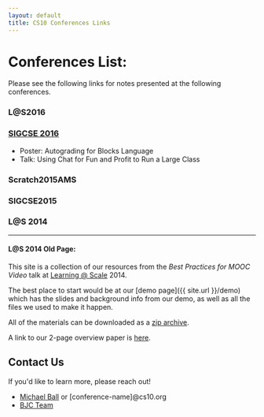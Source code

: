 ```yaml
---
layout: default
title: CS10 Conferences Links
---
```


# Conferences List:
Please see the following links for notes presented at the following conferences.

### L@S2016
### [SIGCSE 2016](sigcse-2016)
* Poster: Autograding for Blocks Language
* Talk: Using Chat for Fun and Profit to Run a Large Class
### Scratch2015AMS
### SIGCSE2015
### L@S 2014

---
#### L@S 2014 Old Page:

This site is a collection of our resources from the _Best Practices for MOOC Video_ talk at [Learning @ Scale][las] 2014.

The best place to start would be at our [demo page]({{ site.url }}/demo) which has the slides and background info from our demo, as well as all the files we used to make it happen.

All of the materials can be downloaded as a [zip archive][zip].

A link to our 2-page overview paper is [here][paper].

## Contact Us

If you'd like to learn more, please reach out!

* [Michael Ball](conferences@cs10.org) or [conference-name]@cs10.org
* [BJC Team](bjc@bspace.berkeley.edu)

<!-- Links -->
[las]: http://learningatscale.acm.org
[zip]: http://github.com/cs10/video/zipball/gh-pages/
[paper]: https://github.com/cs10/video/blob/gh-pages/LAS-2014/LAS%20Paper%20Overview.pdf?raw=true